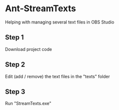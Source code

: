 # Ant-StreamTexts
 Helping with managing several text files in OBS Studio
 
 ## Step 1
 Download project code
 
 ## Step 2
 Edit (add / remove) the text files in the "texts" folder
 
 ## Step 3
 Run "StreamTexts.exe"
